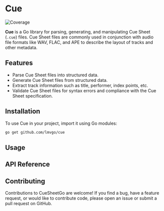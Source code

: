 # Cue
![Coverage](https://img.shields.io/badge/Coverage-95.8%25-brightgreen)

**Cue** is a Go library for parsing, generating, and manipulating Cue Sheet (`.cue`) files. Cue Sheet files are commonly
used in conjunction with audio file formats like WAV, FLAC, and APE to describe the layout of tracks and other metadata.

## Features

* Parse Cue Sheet files into structured data.
* Generate Cue Sheet files from structured data.
* Extract track information such as title, performer, index points, etc.
* Validate Cue Sheet files for syntax errors and compliance with the Cue Sheet specification.

## Installation

To use Cue in your project, import it using Go modules:

```sh
go get github.com/lmvgo/cue
```

## Usage



## API Reference



## Contributing

Contributions to CueSheetGo are welcome! If you find a bug, have a feature request, or would like to contribute code, please open an issue or submit a pull request on GitHub.
